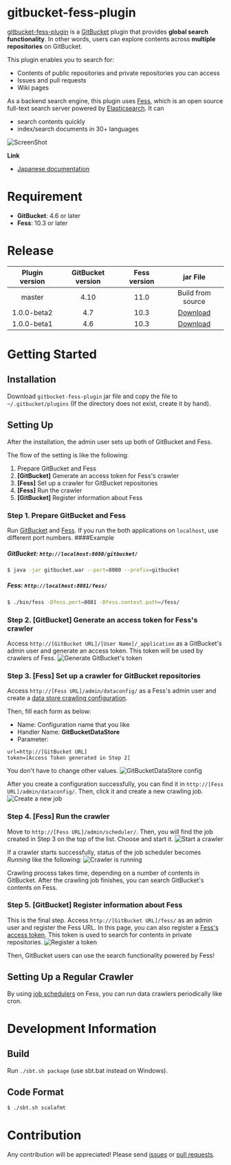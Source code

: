 gitbucket-fess-plugin
==

[gitbucket-fess-plugin](https://github.com/codelibs/gitbucket-fess-plugin) is a [GitBucket](https://github.com/gitbucket/gitbucket) plugin that provides **global search functionality**.
In other words, users can explore contents across **multiple repositories** on GitBucket.

This plugin enables you to search for:
* Contents of public repositories and private repositories you can access
* Issues and pull requests
* Wiki pages

As a backend search engine, this plugin uses [Fess](https://github.com/codelibs/fess), which is an open source full-text search server powered by [Elasticsearch](https://www.elastic.co/products/elasticsearch).
It can
* search contents quickly
* index/search documents in 30+ languages

![ScreenShot](images/demo.png)

**Link**
* [Japanese documentation](http://qiita.com/kw_udon/items/06d385b88dafed4bd609)

# Requirement
* **GitBucket**: 4.6 or later
* **Fess**: 10.3 or later

# Release

| Plugin version | GitBucket version | Fess version | jar File                                                                                                                                             |
|:--------------:|:-----------------:|:------------:|:----------------------------------------------------------------------------------------------------------------------------------------------------:|
| master         | 4.10              | 11.0         | Build from source                                                                                                                                    |
| 1.0.0-beta2    | 4.7               | 10.3         | [Download](http://central.maven.org/maven2/org/codelibs/gitbucket/gitbucket-fess-plugin_2.11/1.0.0-beta2/gitbucket-fess-plugin_2.11-1.0.0-beta2.jar) |
| 1.0.0-beta1    | 4.6               | 10.3         | [Download](http://central.maven.org/maven2/org/codelibs/gitbucket/gitbucket-fess-plugin_2.11/1.0.0-beta1/gitbucket-fess-plugin_2.11-1.0.0-beta1.jar) |

# Getting Started

## Installation
Download `gitbucket-fess-plugin` jar file and copy the file to `~/.gitbucket/plugins` (If the directory does not exist, create it by hand).

## Setting Up
After the installation, the admin user sets up both of GitBucket and Fess.

The flow of the setting is like the following:

1. Prepare GitBucket and Fess
2. **[GitBucket]** Generate an access token for Fess's crawler
3. **[Fess]** Set up a crawler for GitBucket repositories
4. **[Fess]** Run the crawler
5. **[GitBucket]** Register information about Fess

### Step 1. Prepare GitBucket and Fess
Run [GitBucket](https://github.com/gitbucket/gitbucket) and [Fess](https://github.com/codelibs/fess).
If you run the both applications on `localhost`, use different port numbers.
####Example
##### GitBucket: `http://localhost:8080/gitbucket/`
```bash
$ java -jar gitbucket.war --port=8080 --prefix=gitbucket
```

##### Fess: `http://localhost:8081/fess/`
```bash
$ ./bin/fess -Dfess.port=8081 -Dfess.context.path=/fess/
```


### Step 2. **[GitBucket]** Generate an access token for Fess's crawler
Access `http://[GitBucket URL]/[User Name]/_application` as a GitBucket's admin user and generate an access token.
This token will be used by crawlers of Fess.
![Generate GitBucket's token](images/step2.png)

### Step 3. **[Fess]** Set up a crawler for GitBucket repositories
Access `http://[Fess URL]/admin/dataconfig/` as a Fess's admin user and create a [data store crawling configuration](http://fess.codelibs.org/11.0/admin/dataconfig-guide.html).

Then, fill each form as below:
* Name: Configuration name that you like
* Handler Name: **GitBucketDataStore**
* Parameter:
```
url=http://[GitBucket URL]
token=[Access Token generated in Step 2]
```
You don't have to change other values.
![GitBucketDataStore config](images/step3-1.png)

After you create a configuration successfully, you can find it in `http://[Fess URL]/admin/dataconfig/`.
Then, click it and create a new crawling job.
![Create a new job](images/step3-2.png)

### Step 4. **[Fess]** Run the crawler
Move to `http://[Fess URL]/admin/scheduler/`.
Then, you will find the job created in Step 3 on the top of the list.
Choose and start it.
![Start a crawler](images/step4-1.png)

If a crawler starts successfully, status of the job scheduler becomes *Running* like the following:
![Crawler is running](images/step4-2.png)

Crawling process takes time, depending on a number of contents in GitBucket.
After the crawling job finishes, you can search GitBucket's contents on Fess.

### Step 5. **[GitBucket]** Register information about Fess
This is the final step.
Access `http://[GitBucket URL]/fess/` as an admin user and register the Fess URL.
In this page, you can also register a [Fess's access token](http://fess.codelibs.org/11.0/admin/accesstoken-guide.html).
This token is used to search for contents in private repositories.
![Register a token](images/step5.png)

Then, GitBucket users can use the search functionality powered by Fess!

## Setting Up a Regular Crawler
By using [job schedulers](http://fess.codelibs.org/11.0/admin/scheduler-guide.html) on Fess, you can run data crawlers periodically like cron.

# Development Information

## Build

Run `./sbt.sh package` (use sbt.bat instead on Windows).

## Code Format
```bash
$ ./sbt.sh scalafmt
```

# Contribution
Any contribution will be appreciated!
Please send [issues](https://github.com/codelibs/gitbucket-fess-plugin/issues) or [pull requests](https://github.com/codelibs/gitbucket-fess-plugin/pulls).
